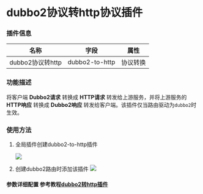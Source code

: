 # dubbo2协议转http协议插件

### 插件信息

| 名称       | 字段                           | 属性   |
| ---------- |------------------------------|------|
| dubbo2协议转http | dubbo2-to-http | 协议转换 |

### 功能描述

将客户端 **Dubbo2请求** 转换成 **HTTP请求** 转发给上游服务，并将上游服务的 **HTTP响应** 转换成 **Dubbo2响应** 转发给客户端。该插件仅当路由驱动为`dubbo2`时生效。

### 使用方法
1. 全局插件创建dubbo2-to-http插件

   ![](http://data.eolinker.com/course/6XucDUJd71871b66d403c542a6c32c088f4796dee26425e.png)

2. 创建dubbo2路由时添加该插件
   ![](http://data.eolinker.com/course/W2hHpTm0f6be788ab06630d3873f6ca961c5c3e26f7b5fa.png)

#### 参数详细配置 参考教程[dubbo2转http插件](/docs/apinto/plugins/dubbo2-to-http.md)
